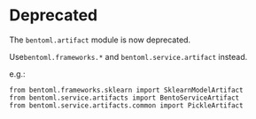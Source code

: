 # Deprecated

The `bentoml.artifact` module is now deprecated.

Use`bentoml.frameworks.*` and `bentoml.service.artifact` instead.

e.g.:
```
from bentoml.frameworks.sklearn import SklearnModelArtifact
from bentoml.service.artifacts import BentoServiceArtifact
from bentoml.service.artifacts.common import PickleArtifact
```

